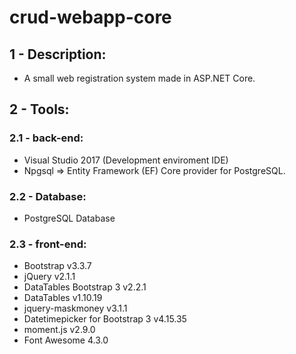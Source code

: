 # crud-webapp-core

## 1 - Description:
- A small web registration system made in ASP.NET Core.

## 2 - Tools:

### 2.1 - back-end:
- Visual Studio 2017 (Development enviroment IDE)
- Npgsql => Entity Framework (EF) Core provider for PostgreSQL.

### 2.2 - Database:
- PostgreSQL Database

### 2.3 - front-end:
- Bootstrap v3.3.7
- jQuery v2.1.1
- DataTables Bootstrap 3 v2.2.1
- DataTables v1.10.19
- jquery-maskmoney v3.1.1
- Datetimepicker for Bootstrap 3 v4.15.35
- moment.js v2.9.0
- Font Awesome 4.3.0
